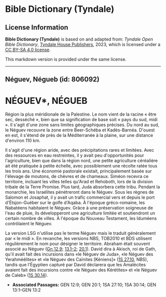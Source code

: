 # Bible Dictionary (Tyndale)

## License Information

**Bible Dictionary (Tyndale)** is based on and adapted from: _Tyndale Open Bible Dictionary_, [Tyndale House Publishers](https://tyndaleopenresources.com/), 2023, which is licensed under a [CC BY-SA 4.0 license](https://creativecommons.org/licenses/by-sa/4.0/legalcode.en).

This markdown version is provided under the same license.



--------------------------------

## Néguev, Négueb (id: 806092)

NÉGUEV\*, NÉGUEB
================

Région la plus méridionale de la Palestine. Le nom vient de la racine « être sec, desséché », bien que sa signification de base soit « pays du sud, midi ». Il s'agit d'une zone sans limites géographiques précises. Du nord au sud, le Néguev recouvre la zone entre Beer\-Schéba et Kadès\-Barnéa. D'ouest en est, il s'étend de près de la Méditerranée à la plaine, sur une distance d'environ 110 km.

Il s'agit d'une région aride, avec des précipitations rares et limitées. Avec des ressources en eau restreintes, il y avait peu d'opportunités pour l'agriculture, bien que dans la région nord, une petite agriculture céréalière ait été pratiquée à petite échelle, avec possiblement une récolte ratée tous les trois ans. Une économie pastorale existait, principalement basée sur l'élevage de moutons, de chèvres et de chameaux. Siméon recevra ce territoire, incluant les villes telles qu'Arad et Rehoboth, lors de la division tribale de la Terre Promise. Plus tard, Juda absorbera cette tribu. Pendant la monarchie, les Israélites pénétreront dans le Néguev. Sous les règnes de Salomon et Josaphat, il y avait un trafic commercial vers et depuis le port d'Étsjon\-Guéber sur le golfe d'Aqaba. À l'époque gréco\-romaine, les Nabatéens habitaient le Néguev. Grâce à une préservation soigneuse de l'eau de pluie, ils développeront une agriculture limitée et soutiendront un certain nombre de villes. À l'époque du Nouveau Testament, les Iduméens contrôlaient le Néguev.

La version LSG n'utilise pas le terme Néguev mais le traduit généralement par « le midi ». En revanche, les versions NBS, TOB2010 et BDS utilisent régulièrement le nom pour désigner le territoire. Abraham était souvent associé au Néguev ([Gn 12\.9](https://ref.ly/Gen12:9); [13\.1–2](https://ref.ly/Gen13:1-Gen13:2); [20\.1](https://ref.ly/Gen20:1)). David dira à Akisch, roi de Gath, qu'il avait fait des incursions dans «le Néguev de Juda», «le Néguev des Yerahméélites» et «le Néguev des Caïnites \[Kéniens]» ([1S 27\.10](https://ref.ly/1Sam27:10), NBS), tandis que l'Égyptien capturé par David déclarera que les Amalécites avaient fait des incursions contre «le Néguev des Kérétites» et «le Néguev de Caleb» ([1S 30\.14](https://ref.ly/1Sam30:14)).

* **Associated Passages:** GEN 12:9; GEN 20:1; 1SA 27:10; 1SA 30:14; GEN 13:1–GEN 13:2

